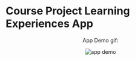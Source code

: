 # Course Project Learning Experiences App

<div align="center">App Demo gif:</div>
<p align="center">
  <img src="https://github.com/LAlex14/Vue-Course--Practice-/blob/master/Learning%20Experiences%20App/Demonstration.gif?raw=true" alt="app demo" />
</p>

